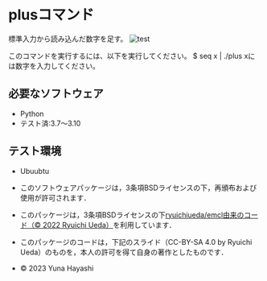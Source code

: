 # plusコマンド

標準入力から読み込んだ数字を足す。
![test](https://github.com/yuuuuu208/robosys2023/actions/workflows/test.yml/badge.svg)

このコマンドを実行するには、以下を実行してください。
$ seq x | ./plus
xには数字を入力してください。

## 必要なソフトウェア
* Python
* テスト済:3.7～3.10

## テスト環境
* Ubuubtu

 * このソフトウェアパッケージは，3条項BSDライセンスの下，再頒布および使用が許可されます．
  * このパッケージは，3条項BSDライセンスの下[ryuichiueda/emcl由来のコード（© 2022 Ryuichi Ueda）](https://github.com/ryuichiueda/my_slides/tree/master/robosys_2022)を利用しています．
  * このパッケージのコードは，下記のスライド（CC-BY-SA 4.0 by Ryuichi Ueda）のものを，本人の許可を得て自身の著作としたものです．
 * © 2023 Yuna Hayashi
